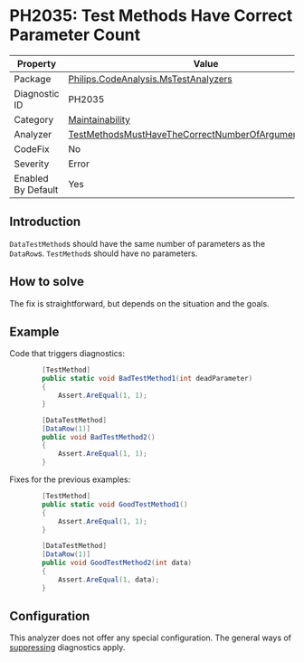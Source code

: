 # PH2035: Test Methods Have Correct Parameter Count

| Property | Value  |
|--|--|
| Package | [Philips.CodeAnalysis.MsTestAnalyzers](https://www.nuget.org/packages/Philips.CodeAnalysis.MsTestAnalyzers) |
| Diagnostic ID | PH2035 |
| Category  | [Maintainability](../Maintainability.md) |
| Analyzer | [TestMethodsMustHaveTheCorrectNumberOfArgumentsAnalyzer](https://github.com/philips-software/roslyn-analyzers/blob/master/Philips.CodeAnalysis.MsTestAnalyzers/TestMethodsMustHaveTheCorrectNumberOfArgumentsAnalyzer.cs)
| CodeFix  | No |
| Severity | Error |
| Enabled By Default | Yes |

## Introduction

`DataTestMethod`s should have the same number of parameters as the `DataRow`s. 
`TestMethod`s should have no parameters.

## How to solve

The fix is straightforward, but depends on the situation and the goals.

## Example

Code that triggers diagnostics:
``` cs
        [TestMethod]
        public static void BadTestMethod1(int deadParameter)
        {
            Assert.AreEqual(1, 1);
        }

        [DataTestMethod]
        [DataRow(1)]
        public void BadTestMethod2()
        {
            Assert.AreEqual(1, 1);
        }
```

Fixes for the previous examples:
``` cs
        [TestMethod]
        public static void GoodTestMethod1()
        {
            Assert.AreEqual(1, 1);
        }

        [DataTestMethod]
        [DataRow(1)]
        public void GoodTestMethod2(int data)
        {
            Assert.AreEqual(1, data);
        }
```

## Configuration

This analyzer does not offer any special configuration. The general ways of [suppressing](https://learn.microsoft.com/en-us/dotnet/fundamentals/code-analysis/suppress-warnings) diagnostics apply.

